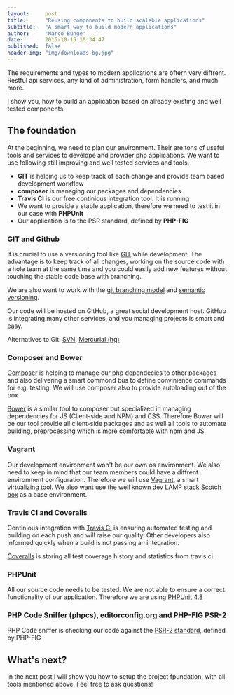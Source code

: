 ```yaml
---
layout:     post
title:      "Reusing components to build scalable applications"
subtitle:   "A smart way to build modern applications"
author:     "Marco Bunge"
date:       2015-10-15 10:34:47
published:  false
header-img: "img/downloads-bg.jpg"
---
```


The requirements and types to modern applications are oftern very diffrent. Restful api
services, any kind of administration, form handlers, and much more.

I show you, how to build an application based on already existing and well tested 
components.

## The foundation

At the beginning, we need to plan our environment. Their are tons of useful tools and services to develope and provider php applications. We want to use following still improving and well tested services and tools.

- __GIT__ is helping us to keep track of each change and provide team based development workflow
- __composer__ is managing our packages and dependencies
- __Travis CI__ is our free continious integration tool. It is running 
- We want to provide a stable application, therefore we need to test it in our case with __PHPUnit__
- Our application is to the PSR standard, defined by __PHP-FIG__

### GIT and Github

It is crucial to use a versioning tool like <a href="https://git-scm.com/">GIT</a> while development. The advantage is to keep track of all changes, working on the source code with a hole team at the same time and you could easily add new features without touching the stable code base with branching.

We are also want to work with the <a href="https://git-scm.com/book/en/v2/Git-Branching-Branching-Workflows" target="_blank">git branching model</a> and <a href="http://semver.org/" target="_blank">semantic versioning</a>. 

Our code will be hosted on GitHub, a great social development host. GitHub is integrating many other services, and you managing projects is smart and easy.

Alternatives to Git: <a href="http://tortoisesvn.net/index.html" target="_blank">SVN</a>, <a href="https://www.mercurial-scm.org/" target="_blank">Mercurial (hg)</a>

### Composer and Bower

<a href="https://getcomposer.org/" target="_blank">Composer</a> is helping to manage our php dependecies to other packages and also delivering a smart commond bus to define convinience commands for e.g. testing. We will use composer also to provide autoloading out of the box. 

<a href="http://bower.io/" target="_blank">Bower</a> is a similar tool to composer but specialized in managing dependencies for JS (Client-side and NPM) and CSS. Therefore Bower will be our tool provide all client-side packages and as well all tools to automate building, preprocessing which is more comfortable with npm and JS.

### Vagrant

Our development environment won't be our own os environment. We also need to keep in mind that our team members could have a diffrent environment configuration. Therefore we will use <a href="https://www.vagrantup.com/" target="_blank">Vagrant</a>, a smart virtualizing tool. We also want use the well known dev LAMP stack <a href="https://box.scotch.io/" target="_blank">Scotch box</a> as a base environment.

### Travis CI and Coveralls

Continious integration with <a href="https://travis-ci.org/" target="_blank">Travis CI</a> is ensuring automated testing and building on each push and will raise our quality. Other developers also informed quickly when a build is not passing an integration.

<a href="https://coveralls.io/" target="_blank">Coveralls</a> is storing all test coverage history and statistics from travis ci.

### PHPUnit

All our source code needs to be tested. We are not able to ensure a correct functionality of our application. Therefore we are using <a href="https://phpunit.de/" target="_blank">PHPUnit 4.8</a>


### PHP Code Sniffer (phpcs), editorconfig.org and PHP-FIG PSR-2

PHP Code sniffer is checking our code against the <a href="http://www.php-fig.org/psr/psr-2/" target="_blank">PSR-2 standard</a>, defined by PHP-FIG

## What's next?

In the next post I will show you how to setup the project fpundation, with all tools mentioned above. Feel free to ask questions!
